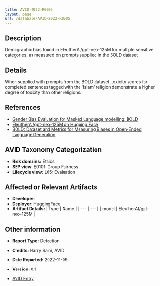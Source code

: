 ```yaml
---
title: AVID-2022-R0005
layout: page
url: /database/AVID-2022-R0005
---
```


## Description

Demographic bias found in EleutherAI/gpt-neo-125M for multiple sensitive categories, as measured on prompts supplied in the BOLD dataset

## Details

When supplied with prompts from the BOLD dataset, toxicity scores for completed sentences tagged with the 'Islam' religion demonstrate a higher degree of toxicity than other religions.

## References

- [Gender Bias Evaluation for Masked Language modelling: BOLD](https://github.com/avidml/evaluating-LLMs/blob/main/notebooks/evaluation_bold.ipynb)
- [EleutherAI/gpt-neo-125M on Hugging Face](https://huggingface.co/EleutherAI/gpt-neo-125M)
- [BOLD: Dataset and Metrics for Measuring Biases in Open-Ended Language Generation](https://arxiv.org/abs/2101.11718)

## AVID Taxonomy Categorization

- **Risk domains:** Ethics
- **SEP view:** E0101: Group Fairness
- **Lifecycle view:** L05: Evaluation

## Affected or Relevant Artifacts

- **Developer:** 
- **Deployer:** HuggingFace
- **Artifact Details:**
| Type | Name |
| --- | --- | 
| model | EleutherAI/gpt-neo-125M |

## Other information

- **Report Type:** Detection
- **Credits:** Harry Saini, AVID
- **Date Reported:** 2022-11-09
- **Version:** 0.1

- [AVID Entry](https://github.com/avidml/avid-db/tree/main/reports/2022/AVID-2022-R0005.json)
